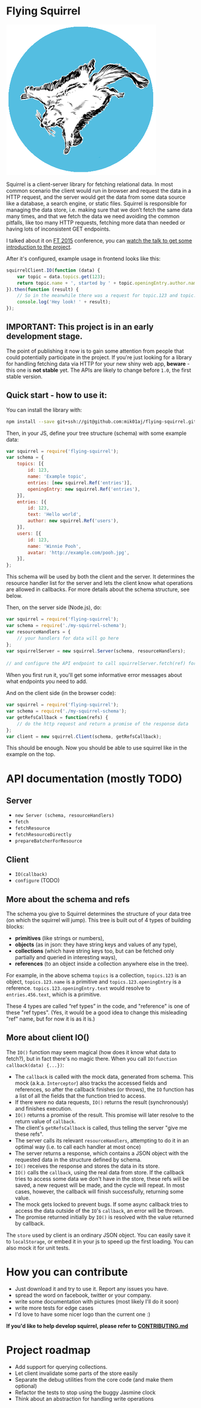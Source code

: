 # Flying Squirrel

![](logo.png)

Squirrel is a client-server library for fetching relational data. In most common scenario the client would run in browser and request the data in a HTTP request, and the server would get the data from some data source like a database, a search engine, or static files. Squirrel is responsible for managing the data store, i.e. making sure that we don’t fetch the same data many times, and that we fetch the data we need avoiding the common pitfalls, like too many HTTP requests, fetching more data than needed or having lots of inconsistent GET endpoints.

I talked about it on
[FT 2015](2015.front-trends.com/) conference, you can
[watch the talk to get some introduction to the project](https://www.youtube.com/watch?v=uJg6jm5BzPs).

After it's configured, example usage in frontend looks like this:

```js
squirrelClient.IO(function (data) {
    var topic = data.topics.get(123);
    return topic.name + ', started by ' + topic.openingEntry.author.name + ' on ' + topic.openingEntry.createdAt;
}).then(function (result) {
    // So in the meanwhile there was a request for topic.123 and topic.123.openingEntry.author
    console.log('Hey look! ' + result);
});
```

## IMPORTANT: This project is in an early development stage.

The point of publishing it now is to
gain some attention from people that could potentially participate in the project.
If you're just looking for a library for handling fetching data via HTTP for your new shiny web
app, **beware** - this one is **not stable** yet. The APIs are likely to change before `1.0`,
the first stable version.


## Quick start - how to use it:

You can install the library with:

```bash
npm install --save git+ssh://git@github.com:mik01aj/flying-squirrel.git
```

Then, in your JS, define your tree structure (schema) with some example data:

```js
var squirrel = require('flying-squirrel');
var schema = {
    topics: [{
        id: 123,
        name: 'Example topic',
        entries: [new squirrel.Ref('entries')],
        openingEntry: new squirrel.Ref('entries'),
    }],
    entries: [{
        id: 123,
        text: 'Hello world',
        author: new squirrel.Ref('users'),
    }],
    users: [{
        id: 123,
        name: 'Winnie Pooh',
        avatar: 'http://example.com/pooh.jpg',
    }],
};
```

This schema will be used by both the client and the server. It determines the resource handler
list for the server and lets the client know what operations are allowed in callbacks. For more
details about the schema structure, see below.

Then, on the server side (Node.js), do:

```js
var squirrel = require('flying-squirrel');
var schema = require('./my-squirrel-schema');
var resourceHandlers = {
    // your handlers for data will go here
};
var squirrelServer = new squirrel.Server(schema, resourceHandlers);

// and configure the API endpoint to call squirrelServer.fetch(ref) for each received ref
```

When you first run it, you'll get some informative error messages about what endpoints
you need to add.

And on the client side (in the browser code):

```js
var squirrel = require('flying-squirrel');
var schema = require('./my-squirrel-schema');
var getRefsCallback = function(refs) {
    // do the http request and return a promise of the response data
};
var client = new squirrel.Client(schema, getRefsCallback);
```

This should be enough. Now you should be able to use squirrel like in the example on the top.


# API documentation (mostly TODO)

## Server

* `new Server (schema, resourceHandlers)`
* `fetch`
* `fetchResource`
* `fetchResourceDirectly`
* `prepareBatcherForResource`


## Client

* `IO(callback)`
* `configure` (TODO)


## More about the schema and refs

The schema you give to Squirrel determines the structure of your data tree
(on which the squirrel will jump). This tree is built out of 4 types of building blocks:

* **primitives** (like strings or numbers),
* **objects** (as in json: they have string keys and values of any type),
* **collections** (which have string keys too, but can be fetched only partially and queried in interesting ways),
* **references** (to an object inside a collection anywhere else in the tree).

For example, in the above schema `topics` is a collection, `topics.123` is an object,
`topics.123.name` is a primitive and `topics.123.openingEntry` is a reference.
`topics.123.openingEntry.text` would resolve to `entries.456.text`, which is a primitive.

These 4 types are called “ref types” in the code, and "reference" is one of these "ref types".
(Yes, it would be a good idea to change this misleading "ref" name, but for now it is as it is.)


## More about client IO()

The `IO()` function may seem magical (how does it know what data to fetch?), but in fact
there's no magic there. When you call `IO(function callback(data) {...})`:

* The `callback` is called with the mock data, generated from schema. This mock (a.k.a. `Interceptor`) also tracks the accessed fields and references, so after the callback finishes (or throws), the `IO` function has a list of all the fields that the function tried to access.
* If there were no data requests, `IO()` returns the result (synchronously) and finishes execution.
* `IO()` returns a promise of the result. This promise will later resolve to the return value of `callback`.
* The client's `getRefsCallback` is called, thus telling the server "give me these refs".
* The server calls its relevant `resourceHandlers`, attempting to do it in an optimal way (i.e. to call each handler at most once)
* The server returns a response, which contains a JSON object with the requested data in the structure defined by schema.
* `IO()` receives the response and stores the data in its store.
* `IO()` calls the `callback`, using the real data from store. If the callback tries to access some data we don't have in the store, these refs will be saved, a new request will be made, and the cycle will repeat. In most cases, however, the callback will finish successfully, returning some value.
* The mock gets locked to prevent bugs. If some async callback tries to access the data outside of the `IO`'s `callback`, an error will be thrown.
* The promise returned initially by `IO()` is resolved with the value returned by callback.

The `store` used by client is an ordinary JSON object. You can easily save it to `localStorage`,
or embed it in your js to speed up the first loading. You can also mock it for unit tests.


# How you can contribute

* Just download it and try to use it. Report any issues you have.
* spread the word on facebook, twitter or your company.
* write some documentation with pictures (most likely I'll do it soon)
* write more tests for edge cases
* I'd love to have some nicer logo than the current one :)

**If you'd like to help develop squirrel, please refer to [CONTRIBUTING.md](CONTRIBUTING.md)**


# Project roadmap

* Add support for querying collections.
* Let client invalidate some parts of the store easily
* Separate the debug utilities from the core code (and make them optional)
* Refactor the tests to stop using the buggy Jasmine clock
* Think about an abstraction for handling write operations
